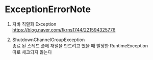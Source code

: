 # ExceptionErrorNote

1. 자바 직렬화 Exception  
https://blog.naver.com/fkrns1744/221594325776  
  
2. ShutdownChannelGroupException  
종료 된 스레드 풀에 채널을 만드려고 했을 때 발생한 RuntimeException  
따로 체크되지 않는다

